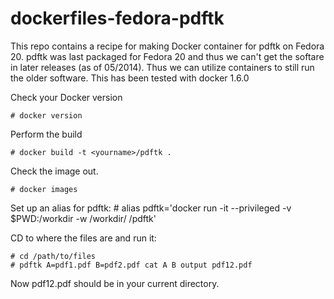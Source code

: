 dockerfiles-fedora-pdftk
========================

This repo contains a recipe for making Docker container for pdftk on Fedora 20. 
pdftk was last packaged for Fedora 20 and thus we can't get the softare in later
releases (as of 05/2014). Thus we can utilize containers to still run the older 
software. This has been tested with docker 1.6.0 

Check your Docker version

    # docker version

Perform the build

    # docker build -t <yourname>/pdftk .

Check the image out.

    # docker images

Set up an alias for pdftk:
    # alias pdftk='docker run -it --privileged -v $PWD:/workdir -w /workdir/ <yourname>/pdftk'

CD to where the files are and run it:

    # cd /path/to/files
    # pdftk A=pdf1.pdf B=pdf2.pdf cat A B output pdf12.pdf

Now pdf12.pdf should be in your current directory.

